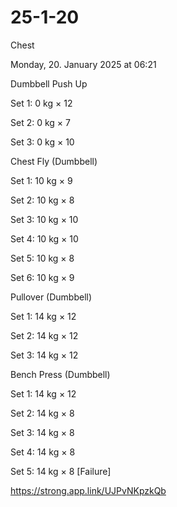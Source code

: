 # 25-1-20

Chest

Monday, 20. January 2025 at 06:21

Dumbbell Push Up

Set 1: 0 kg × 12

Set 2: 0 kg × 7

Set 3: 0 kg × 10

Chest Fly (Dumbbell)

Set 1: 10 kg × 9

Set 2: 10 kg × 8

Set 3: 10 kg × 10

Set 4: 10 kg × 10

Set 5: 10 kg × 8

Set 6: 10 kg × 9

Pullover (Dumbbell)

Set 1: 14 kg × 12

Set 2: 14 kg × 12

Set 3: 14 kg × 12

Bench Press (Dumbbell)

Set 1: 14 kg × 12

Set 2: 14 kg × 8

Set 3: 14 kg × 8

Set 4: 14 kg × 8

Set 5: 14 kg × 8 [Failure]

 <https://strong.app.link/UJPvNKpzkQb>
